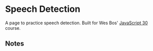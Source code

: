 # Speech Detection

A page to practice speech detection. Built for Wes Bos' [JavaScript 30](https://javascript30.com/) course.

## Notes
